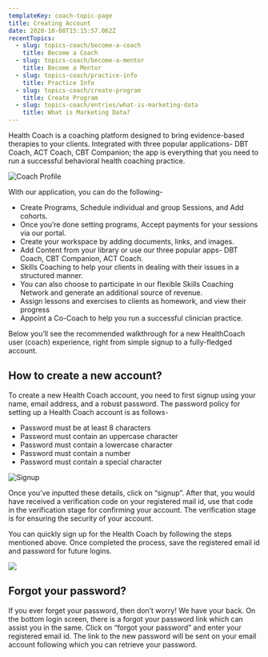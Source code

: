 ```yaml
---
templateKey: coach-topic-page
title: Creating Account
date: 2020-10-08T15:15:57.062Z
recentTopics:
  - slug: topics-coach/become-a-coach
    title: Become a Coach
  - slug: topics-coach/become-a-mentor
    title: Become a Mentor
  - slug: topics-coach/practice-info
    title: Practice Info
  - slug: topics-coach/create-program
    title: Create Program
  - slug: topics-coach/entries/what-is-marketing-data
    title: What is Marketing Data?
---
```

Health Coach is a coaching platform designed to bring evidence-based therapies to your clients. Integrated with three popular applications- DBT Coach, ACT Coach, CBT Companion; the app is everything that you need to run a successful behavioral health coaching practice. 

![Coach Profile](/img/coach-profile-i.png "Coach Profile")

With our application, you can do the following-

* Create Programs, Schedule individual and group Sessions, and Add cohorts. 
* Once you’re done setting programs, Accept payments for your sessions via our portal. 
* Create your workspace by adding documents, links, and images.
* Add Content from your library or use our three popular apps- DBT Coach, CBT Companion, ACT Coach. 
* Skills Coaching to help your clients in dealing with their issues in a structured manner. 
* You can also choose to participate in our flexible Skills Coaching Network and generate an additional source of revenue. 
* Assign lessons and exercises to clients as homework, and view their progress
* Appoint a Co-Coach to help you run a successful clinician practice. 

Below you’ll see the recommended walkthrough for a new HealthCoach user (coach) experience, right from simple signup to a fully-fledged account.

## How to create a new account?

To create a new Health Coach account, you need to first signup using your name, email address, and a robust password. The password policy for setting up a Health Coach account is as follows-

* Password must be at least 8 characters
* Password must contain an uppercase character
* Password must contain a lowercase character
* Password must contain a number
* Password must contain a special character

![Signup](/img/signup-i.png "Signup")

Once you’ve inputted these details, click on “signup”. After that, you would have received a verification code on your registered mail id, use that code in the verification stage for confirming your account. The verification stage is for ensuring the security of your account. 

You can quickly sign up for the Health Coach by following the steps mentioned above. Once completed the process, save the registered email id and password for future logins.

![](/img/login-i.png)

## Forgot your password?

If you ever forget your password, then don’t worry! We have your back. On the bottom login screen, there is a forgot your password link which can assist you in the same. Click on “forgot your password” and enter your registered email id. The link to the new password will be sent on your email account following which you can retrieve your password.
